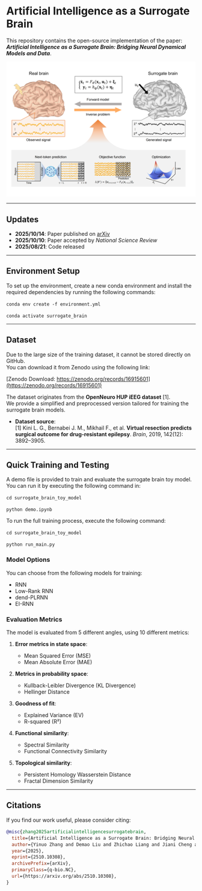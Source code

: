 # Artificial Intelligence as a Surrogate Brain

This repository contains the open-source implementation of the paper:  
**_Artificial Intelligence as a Surrogate Brain: Bridging Neural Dynamical Models and Data_**.

![Framework Diagram](Figures/framework.png)

---

## Updates

- **2025/10/14**: Paper published on [arXiv](https://arxiv.org/abs/2510.10308)
- **2025/10/10**: Paper accepted by *National Science Review*
- **2025/08/21**: Code released

---

## Environment Setup

To set up the environment, create a new conda environment and install the required dependencies by running the following commands:

`conda env create -f environment.yml`

`conda activate surrogate_brain`

---

## Dataset

Due to the large size of the training dataset, it cannot be stored directly on GitHub.  
You can download it from Zenodo using the following link:

[Zenodo Download: https://zenodo.org/records/16915601](https://zenodo.org/records/16915601)

The dataset originates from the **OpenNeuro HUP iEEG dataset** [1].  
We provide a simplified and preprocessed version tailored for training the surrogate brain models.

- **Dataset source**:  
  [1] Kini L. G., Bernabei J. M., Mikhail F., et al. **Virtual resection predicts surgical outcome for drug-resistant epilepsy**. *Brain*, 2019, 142(12): 3892–3905.

---

## Quick Training and Testing

A demo file is provided to train and evaluate the surrogate brain toy model.  
You can run it by executing the following command in:

`cd surrogate_brain_toy_model`

`python demo.ipynb`

To run the full training process, execute the following command:

`cd surrogate_brain_toy_model`

`python run_main.py`

### Model Options
You can choose from the following models for training:
- RNN
- Low-Rank RNN
- dend-PLRNN
- EI-RNN

### Evaluation Metrics
The model is evaluated from 5 different angles, using 10 different metrics:

1. **Error metrics in state space**:  
   - Mean Squared Error (MSE)  
   - Mean Absolute Error (MAE)

2. **Metrics in probability space**:  
   - Kullback-Leibler Divergence (KL Divergence)  
   - Hellinger Distance

3. **Goodness of fit**:  
   - Explained Variance (EV)  
   - R-squared (R²)

4. **Functional similarity**:  
   - Spectral Similarity  
   - Functional Connectivity Similarity

5. **Topological similarity**:  
   - Persistent Homology Wasserstein Distance  
   - Fractal Dimension Similarity

---
## Citations
If you find our work useful, please consider citing:
```bibtex
@misc{zhang2025artificialintelligencesurrogatebrain,
  title={Artificial Intelligence as a Surrogate Brain: Bridging Neural Dynamical Models and Data},
  author={Yinuo Zhang and Demao Liu and Zhichao Liang and Jiani Cheng and Kexin Lou and Jinqiao Duan and Ting Gao and Bin Hu and Quanying Liu},
  year={2025},
  eprint={2510.10308},
  archivePrefix={arXiv},
  primaryClass={q-bio.NC},
  url={https://arxiv.org/abs/2510.10308},
}

